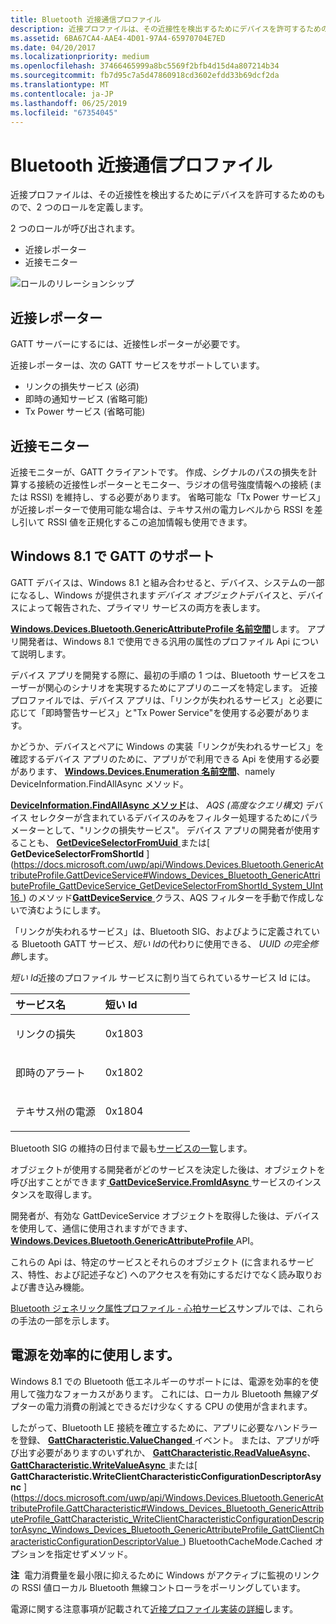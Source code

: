 ```yaml
---
title: Bluetooth 近接通信プロファイル
description: 近接プロファイルは、その近接性を検出するためにデバイスを許可するためのもので、2 つのロールを定義します。
ms.assetid: 6BA67CA4-AAE4-4D01-97A4-65970704E7ED
ms.date: 04/20/2017
ms.localizationpriority: medium
ms.openlocfilehash: 37466465999a8bc5569f2bfb4d15d4a807214b34
ms.sourcegitcommit: fb7d95c7a5d47860918cd3602efdd33b69dcf2da
ms.translationtype: MT
ms.contentlocale: ja-JP
ms.lasthandoff: 06/25/2019
ms.locfileid: "67354045"
---
```

# <a name="bluetooth-proximity-profile"></a>Bluetooth 近接通信プロファイル


近接プロファイルは、その近接性を検出するためにデバイスを許可するためのもので、2 つのロールを定義します。

2 つのロールが呼び出されます。

-   近接レポーター
-   近接モニター

![ロールのリレーションシップ](images/bthleproximityroles.png)

## <a name="span-idproximityreporterspanspan-idproximityreporterspanspan-idproximityreporterspanproximity-reporter"></a><span id="Proximity_Reporter"></span><span id="proximity_reporter"></span><span id="PROXIMITY_REPORTER"></span>近接レポーター


GATT サーバーにするには、近接性レポーターが必要です。

近接レポーターは、次の GATT サービスをサポートしています。

-   リンクの損失サービス (必須)
-   即時の通知サービス (省略可能)
-   Tx Power サービス (省略可能)

## <a name="span-idproximitymonitorspanspan-idproximitymonitorspanspan-idproximitymonitorspanproximity-monitor"></a><span id="Proximity_Monitor"></span><span id="proximity_monitor"></span><span id="PROXIMITY_MONITOR"></span>近接モニター


近接モニターが、GATT クライアントです。 作成、シグナルのパスの損失を計算する接続の近接性レポーターとモニター、ラジオの信号強度情報への接続 (または RSSI) を維持し、する必要があります。 省略可能な「Tx Power サービス」が近接レポーターで使用可能な場合は、テキサス州の電力レベルから RSSI を差し引いて RSSI 値を正規化するこの追加情報も使用できます。

## <a name="span-idsupportforgattinwindows81spanspan-idsupportforgattinwindows81span-support-for-gatt-in-windows81"></a><span id="_support_for_gatt_in_windows_8.1"></span><span id="_SUPPORT_FOR_GATT_IN_WINDOWS_8.1"></span> Windows 8.1 で GATT のサポート


GATT デバイスは、Windows 8.1 と組み合わせると、デバイス、システムの一部になるし、Windows が提供されます*デバイス オブジェクト*デバイスと、デバイスによって報告された、プライマリ サービスの両方を表します。

[ **Windows.Devices.Bluetooth.GenericAttributeProfile 名前空間**](https://docs.microsoft.com/uwp/api/Windows.Devices.Bluetooth.GenericAttributeProfile)します。 アプリ開発者は、Windows 8.1 で使用できる汎用の属性のプロファイル Api について説明します。

デバイス アプリを開発する際に、最初の手順の 1 つは、Bluetooth サービスをユーザーが関心のシナリオを実現するためにアプリのニーズを特定します。 近接プロファイルでは、デバイス アプリは、「リンクが失われるサービス」と必要に応じて「即時警告サービス」と"Tx Power Service"を使用する必要があります。

かどうか、デバイスとペアに Windows の実装「リンクが失われるサービス」を確認するデバイス アプリのために、アプリがで利用できる Api を使用する必要があります、 [ **Windows.Devices.Enumeration 名前空間**](https://docs.microsoft.com/uwp/api/Windows.Devices.Enumeration)、namely DeviceInformation.FindAllAsync メソッド。

[ **DeviceInformation.FindAllAsync メソッド**](https://docs.microsoft.com/uwp/api/Windows.Devices.Enumeration.DeviceInformation#Windows_Devices_Enumeration_DeviceInformation_FindAllAsync_System_String_)は、 *AQS (高度なクエリ構文)* デバイス セレクターが含まれているデバイスのみをフィルター処理するためにパラメーターとして、"リンクの損失サービス"。 デバイス アプリの開発者が使用することも、 [ **GetDeviceSelectorFromUuid** ](https://docs.microsoft.com/uwp/api/Windows.Devices.Bluetooth.GenericAttributeProfile.GattDeviceService#Windows_Devices_Bluetooth_GenericAttributeProfile_GattDeviceService_GetDeviceSelectorFromUuid_System_Guid_)または[ **GetDeviceSelectorFromShortId** ](https://docs.microsoft.com/uwp/api/Windows.Devices.Bluetooth.GenericAttributeProfile.GattDeviceService#Windows_Devices_Bluetooth_GenericAttributeProfile_GattDeviceService_GetDeviceSelectorFromShortId_System_UInt16_) のメソッド[**GattDeviceService** ](https://docs.microsoft.com/uwp/api/Windows.Devices.Bluetooth.GenericAttributeProfile.GattDeviceService)クラス、AQS フィルターを手動で作成しないで済むようにします。

「リンクが失われるサービス」は、Bluetooth SIG、およびように定義されている Bluetooth GATT サービス、*短い Id*の代わりに使用できる、 *UUID の完全修飾*します。

*短い Id*近接のプロファイル サービスに割り当てられているサービス Id には。

<table>
<colgroup>
<col width="50%" />
<col width="50%" />
</colgroup>
<thead>
<tr class="header">
<th align="left">サービス名</th>
<th align="left">短い Id</th>
</tr>
</thead>
<tbody>
<tr class="odd">
<td align="left"><p>リンクの損失</p></td>
<td align="left"><p>0x1803</p></td>
</tr>
<tr class="even">
<td align="left"><p>即時のアラート</p></td>
<td align="left"><p>0x1802</p></td>
</tr>
<tr class="odd">
<td align="left"><p>テキサス州の電源</p></td>
<td align="left"><p>0x1804</p></td>
</tr>
</tbody>
</table>

 

Bluetooth SIG の維持の日付まで最も[サービスの一覧](https://go.microsoft.com/fwlink/p/?linkid=320723)します。

オブジェクトが使用する開発者がどのサービスを決定した後は、オブジェクトを呼び出すことができます[ **GattDeviceService.FromIdAsync** ](https://docs.microsoft.com/uwp/api/Windows.Devices.Bluetooth.GenericAttributeProfile.GattDeviceService#Windows_Devices_Bluetooth_GenericAttributeProfile_GattDeviceService_FromIdAsync_System_String_)サービスのインスタンスを取得します。

開発者が、有効な GattDeviceService オブジェクトを取得した後は、デバイスを使用して、通信に使用されますができます、 [ **Windows.Devices.Bluetooth.GenericAttributeProfile** ](https://docs.microsoft.com/uwp/api/Windows.Devices.Bluetooth.GenericAttributeProfile) API。

これらの Api は、特定のサービスとそれらのオブジェクト (に含まれるサービス、特性、および記述子など) へのアクセスを有効にするだけでなく読み取りおよび書き込み機能。

[Bluetooth ジェネリック属性プロファイル - 心拍サービス](https://go.microsoft.com/fwlink/p/?linkid=301978)サンプルでは、これらの手法の一部を示します。

## <a name="span-idusingpowerefficientlyspanspan-idusingpowerefficientlyspanspan-idusingpowerefficientlyspanusing-power-efficiently"></a><span id="Using_Power_Efficiently"></span><span id="using_power_efficiently"></span><span id="USING_POWER_EFFICIENTLY"></span>電源を効率的に使用します。


Windows 8.1 での Bluetooth 低エネルギーのサポートには、電源を効率的を使用して強力なフォーカスがあります。 これには、ローカル Bluetooth 無線アダプターの電力消費の削減とできるだけ少なくする CPU の使用が含まれます。

したがって、Bluetooth LE 接続を確立するために、アプリに必要なハンドラーを登録、 [ **GattCharacteristic.ValueChanged** ](https://docs.microsoft.com/uwp/api/Windows.Devices.Bluetooth.GenericAttributeProfile.GattCharacteristic#Windows_Devices_Bluetooth_GenericAttributeProfile_GattCharacteristic_ValueChanged)イベント。 または、アプリが呼び出す必要がありますのいずれか、 [ **GattCharacteristic.ReadValueAsync**](https://docs.microsoft.com/uwp/api/Windows.Devices.Bluetooth.GenericAttributeProfile.GattCharacteristic#Windows_Devices_Bluetooth_GenericAttributeProfile_GattCharacteristic_ReadValueAsync_Windows_Devices_Bluetooth_BluetoothCacheMode_)、 [ **GattCharacteristic.WriteValueAsync** ](https://docs.microsoft.com/uwp/api/Windows.Devices.Bluetooth.GenericAttributeProfile.GattCharacteristic#Windows_Devices_Bluetooth_GenericAttributeProfile_GattCharacteristic_WriteValueAsync_Windows_Storage_Streams_IBuffer_)または[ **GattCharacteristic.WriteClientCharacteristicConfigurationDescriptorAsync** ](https://docs.microsoft.com/uwp/api/Windows.Devices.Bluetooth.GenericAttributeProfile.GattCharacteristic#Windows_Devices_Bluetooth_GenericAttributeProfile_GattCharacteristic_WriteClientCharacteristicConfigurationDescriptorAsync_Windows_Devices_Bluetooth_GenericAttributeProfile_GattClientCharacteristicConfigurationDescriptorValue_) BluetoothCacheMode.Cached オプションを指定せずメソッド。

**注**  電力消費量を最小限に抑えるために Windows がアクティブに監視のリンクの RSSI 値ローカル Bluetooth 無線コントローラをポーリングしています。

 

電源に関する注意事項が記載されて[近接プロファイル実装の詳細](proximity-profile-implementation-details.md)します。

 

 





